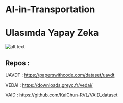 # AI-in-Transportation
# Ulasımda Yapay Zeka

![alt text](  https://epnext.com/wp-content/uploads/2021/02/YapayZeka_Gorsel.jpg  )


## Repos : 
UAVDT :   https://paperswithcode.com/dataset/uavdt  

VEDAI :   https://downloads.greyc.fr/vedai/  

VAID  :   https://github.com/KaiChun-RVL/VAID_dataset  
